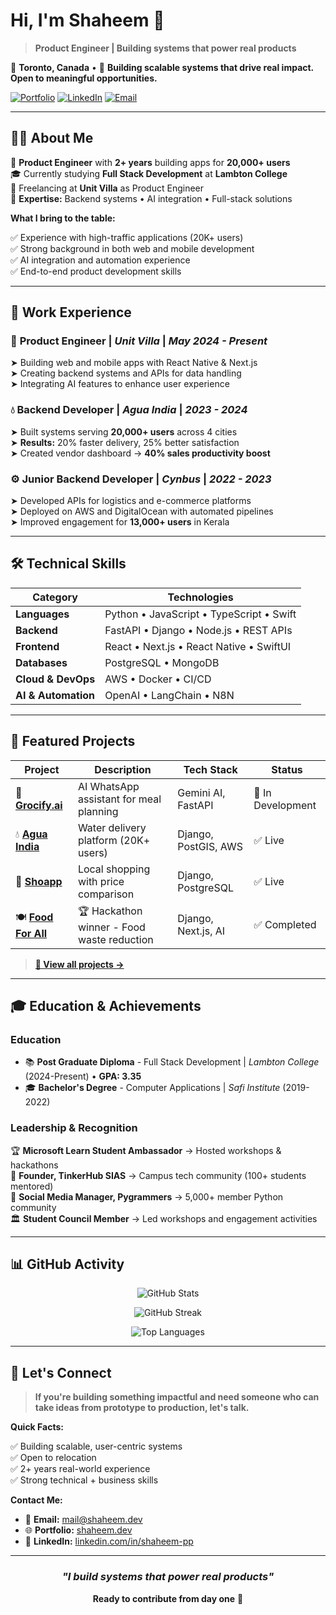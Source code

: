 # Hi, I'm Shaheem 👋

> **Product Engineer | Building systems that power real products**

📍 **Toronto, Canada** • 🎯 **Building scalable systems that drive real impact. Open to meaningful opportunities.**

[![Portfolio](https://img.shields.io/badge/🌐_Portfolio-shaheem.dev-blue)](https://shaheem.dev) [![LinkedIn](https://img.shields.io/badge/💼_LinkedIn-Connect-0077B5)](https://www.linkedin.com/in/shaheem-pp/) [![Email](https://img.shields.io/badge/📧_Email-Available-red)](mailto:mail@shaheem.dev)

---

## 👨‍💻 About Me

<div>

🚀 **Product Engineer** with **2+ years** building apps for **20,000+ users**  
🎓 Currently studying **Full Stack Development** at **Lambton College**  
💼 Freelancing at **Unit Villa** as Product Engineer  
🔧 **Expertise:** Backend systems • AI integration • Full-stack solutions

</div>

**What I bring to the table:**

<div>

✅ Experience with high-traffic applications (20K+ users)  
✅ Strong background in both web and mobile development  
✅ AI integration and automation experience  
✅ End-to-end product development skills

</div>

---

## 💼 Work Experience

### 🚀 **Product Engineer** | _Unit Villa_ | _May 2024 - Present_

<div>

➤ Building web and mobile apps with React Native & Next.js  
➤ Creating backend systems and APIs for data handling  
➤ Integrating AI features to enhance user experience

</div>

### 💧 **Backend Developer** | _Agua India_ | _2023 - 2024_

<div>

➤ Built systems serving **20,000+ users** across 4 cities  
➤ **Results:** 20% faster delivery, 25% better satisfaction  
➤ Created vendor dashboard → **40% sales productivity boost**

</div>

### ⚙️ **Junior Backend Developer** | _Cynbus_ | _2022 - 2023_

<div>

➤ Developed APIs for logistics and e-commerce platforms  
➤ Deployed on AWS and DigitalOcean with automated pipelines  
➤ Improved engagement for **13,000+ users** in Kerala

</div>

---

## 🛠️ Technical Skills

| **Category**        | **Technologies**                         |
| ------------------- | ---------------------------------------- |
| **Languages**       | Python • JavaScript • TypeScript • Swift |
| **Backend**         | FastAPI • Django • Node.js • REST APIs   |
| **Frontend**        | React • Next.js • React Native • SwiftUI |
| **Databases**       | PostgreSQL • MongoDB                     |
| **Cloud & DevOps**  | AWS • Docker • CI/CD                     |
| **AI & Automation** | OpenAI • LangChain • N8N                 |

---

## 🚀 Featured Projects

| Project                                                                          | Description                                | Tech Stack           | Status            |
| -------------------------------------------------------------------------------- | ------------------------------------------ | -------------------- | ----------------- |
| 🤖 **[Grocify.ai](https://github.com/shaheem-pp/grocify-ai)**                    | AI WhatsApp assistant for meal planning    | Gemini AI, FastAPI   | 🚧 In Development |
| 💧 **[Agua India](https://apps.apple.com/in/app/agua-india/id1503679371)**       | Water delivery platform (20K+ users)       | Django, PostGIS, AWS | ✅ Live           |
| 🛒 **[Shoapp](https://apps.apple.com/ca/app/sho-app-shopping-app/id6450304129)** | Local shopping with price comparison       | Django, PostgreSQL   | ✅ Live           |
| 🍽️ **[Food For All](https://github.com/AkshayBenny/food-surplus-detection)**     | 🏆 Hackathon winner - Food waste reduction | Django, Next.js, AI  | ✅ Completed      |

> **[🔗 View all projects →](https://shaheem.dev/projects)**

---

## 🎓 Education & Achievements

### **Education**

- 📚 **Post Graduate Diploma** - Full Stack Development | _Lambton College_ (2024-Present) • **GPA: 3.35**
- 🎓 **Bachelor's Degree** - Computer Applications | _Safi Institute_ (2019-2022)

### **Leadership & Recognition**

<div>

🏆 **Microsoft Learn Student Ambassador** → Hosted workshops & hackathons  
👥 **Founder, TinkerHub SIAS** → Campus tech community (100+ students mentored)  
📱 **Social Media Manager, Pygrammers** → 5,000+ member Python community  
🏛️ **Student Council Member** → Led workshops and engagement activities

</div>

---

## 📊 GitHub Activity

<div align="center">

![GitHub Stats](https://github-readme-stats.vercel.app/api?username=shaheem-pp&show_icons=true&theme=tokyonight&hide_border=true&count_private=true)

![GitHub Streak](https://github-readme-streak-stats.herokuapp.com?user=shaheem-pp&theme=tokyonight&hide_border=true)

![Top Languages](https://github-readme-stats.vercel.app/api/top-langs/?username=shaheem-pp&layout=compact&theme=tokyonight&hide_border=true&langs_count=6&hide=scss,java,css,html)

</div>

---

## 🤝 Let's Connect

> **If you're building something impactful and need someone who can take ideas from prototype to production, let's talk.**

**Quick Facts:**

<div>

✅ Building scalable, user-centric systems  
✅ Open to relocation  
✅ 2+ years real-world experience  
✅ Strong technical + business skills

</div>

**Contact Me:**

- 📧 **Email:** [mail@shaheem.dev](mailto:mail@shaheem.dev)
- 🌐 **Portfolio:** [shaheem.dev](https://shaheem.dev)
- 💼 **LinkedIn:** [linkedin.com/in/shaheem-pp](https://www.linkedin.com/in/shaheem-pp/)

---

<div align="center">

### _"I build systems that power real products"_

**Ready to contribute from day one** 🚀

</div>
